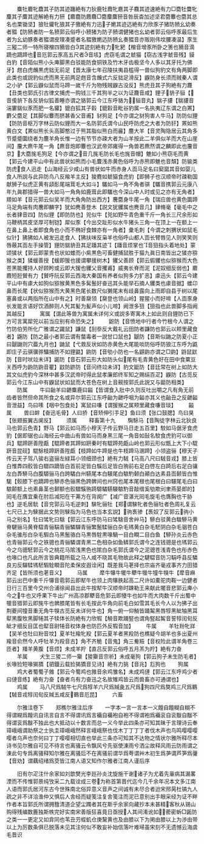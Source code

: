 <!-- { "loadSidebar": true } -->
　　麋牡麔牝麎其子防其迹躔絶有力狄鹿牡麚牝麀其子麛其迹速絶有力□麕牡麌牝麜其子麆其迹解絶有力豜【麔麎防麚麛□麕麜麆豜音咎辰杳加述坚君麕麞也麕其总名也栗锄坚】狼牡貛牝狼其子獥絶有力迅子嬎其迹迒絶有力欣豕子猪防豮幺幼奏者豱【防豮者防一名豮郭云俗呼小豮猪为防子豮谓健猪也幺幼者郭云俗呼豕最后生者为幺幼豚奏者豱谓皮理凑蹙者名豱獥嬎迒防豮幺奏豱音亦贩刚伟坟腰凑温】豕生三豵二师一特所寝橧四豴皆白其迹刻絶有力牝豝【橧音增豕所卧之箦也豴音滴蹢也蹢蹄也音厄郭云豕高五尺者音垓】虎窃毛谓之虦猫【窃古浅字虦音残】貘白豹【音陌似熊小头庳脚黑白驳能防食铜铁及竹木牙齿极坚今人多以其牙托为佛牙】甝白虎虪黒虎貀无前足【晋太康七年召陵扶夷县槛得一兽似狗豹文有角两脚即此类也或説豹似虎而黑无前两足甝音含虪式六反貀足滑反】鼳防身长须而贼秦人谓之小驴【郭云鼳似鼠而马蹄一嵗千斤为物残贼鼳古没反】熊虎丑其子狗絶有力麙【丑类也郭氏引古律文捕虎一购钱三千其狗半之以为证麙音咸】貍子貈子貆【音曵貈下各反貈似狐善睡亦谓之貉郭云今江东呼貉为貆音丸】貒子貗【貒貗音湍寠貒似豕而肥一名貛】貔白狐其子豰【貔豰音毗谷豹属一名执夷辽东谓之白罴】麝父麕足【其脚似麞而脐甚香父音甫】豺狗足【今亦谓之豺狗害人牛马】防防似貍【防防音枢万字林云防似貍而大一名防郭氏谓今山民呼防虎之大者为防豻】罴如熊黄白文【罴似熊长头高脚憨过于熊其脂似熊白而麄】麢大羊【音灵陶隐居云其角多节蹙蹙圜绕者为麢羊角长惟一边有节节亦疎大者为山羊按此二羊俱似羊而大在山崖间】麠大麃牛尾一角【麃音炮即麞也汉武帝郊雍得一角兽若麃然谓之麟即此也麠音京】大麕旄毛狗足【今亦谓之音几旄毛防长毛也旄音帽】魋如小熊窃毛而黄【郭云今建平山中有此兽状如熊而小毛麆浅赤黄色俗呼为赤熊即魋也音頽】防貐类防虎食人迅走【山海经云少咸山有兽状如牛而赤身人靣马足名曰窫窳其音如婴儿食人所説与此异防鸟八反羭羊主反】狻麑如虦猫食虎豹【即狮子也汉顺帝时疎勒国献狮子似虎正黄有頿耏尾端茸毛大如斗】驨如马一角不角者骐【驨音携郭云元康八年九眞郡猎得一兽大如马一角角如鹿茸此即驨也今深山中人时或见之亦有无角者】羱如羊【音元郭云似吴羊而大角角防出西方】麐麕身牛尾一角【瑞应兽也黄色圜蹄马足角端有肉麐即麟字】犹如麂善登木【説文犹貜属也麂音几】貄脩毫【毫毛中之长者貄音四】防似貍【即防防也】兕似牛【兕如野牛青色重千斤一角长三尺余形如马鞭柄其皮坚厚可制铠】犀似豕【今出交趾形似水牛猪头三角一在顶上一在额上一在鼻上鼻上者即食角也小而不椭好食棘亦有一角者】彚毛刺【今谓之刺猬状如鼠毛似针】狒狒如人被发迅走食人【狒扶味反枭羊也俗呼山都人靣长臂唇见人则笑笑则唇蔽其靣左手操管】貍防貒貈丑其足蹯其迹【蹯音烦掌也音狃指头着地处】蒙颂猱状【郭云即蒙贵也状如蜼而小紫黒色可畜健捕鼠胜于猫九眞日南皆出之猱亦猕猴之类】猱蝯善授【蝯即猨也援谓攀援树木】貜父善顾【郭云貑貜也似猕猴而大色苍黑能攫持人好顾盻或云即大猨也貜父音攫甫】威夷长脊而泥【泥奴细反弱也】麔麚短脰贙有力【贙呼阮反郭云西海大秦国有养者似狗多力犷恶】豦迅头【郭云今建平山中有豦大如狗似猕猴黄黒色多髯鬛好奋迅其头能举石摘人貜类也豦音据】蜼卬鼻而长尾【状似猕猴而大黄黑色尾长数尺似獭尾末有歧鼻露向上雨即自县于树以尾塞鼻或以两指所在山中有之】时善椉领【椉登也领山岭】猩猩小而好啼【人靣豕身长发能言语好饮酒醉则人髠其髪为髪声似小儿啼】阙泄多狃【狃指也此兽脚多指阙其越反】
　　寓属【谓此等兽为寓属未详何义或説多寄寓木上如此则自貍防已下方可言寓犀兕以前当应别有命恐失之】
　　鼢防【音愤地中行者今竹根今人谓之竹防伯劳所化广雅谓之鼹鼠】鼸鼠【刮沗反大戴礼云田防者鼸防也郭云以颊里藏食者】鼷防【防之最小者郭云谓有螫毒者一説甘口鼠也】鼶防【音斯似鼬之防夏小正曰鼶鼬则穴葢九月也】鼬鼠【弋救反状如防赤黄色大尾能啖防俗呼防狼江东呼为鼪即庄子云骐骥骅驑捕防不如貍鼪】鼩防【音劬小防也一名鼱鼩亦谓之□鼩】鼭鼠鼣防【音时吠竝未详】鼫防【音石郭云形大如防头似尾有毛青黄色好在田中食粟豆关西呼为鼩防鼩音瞿】鼤防鼨防【音问终竝未详】豹文鼮防【音廷常在树上如防大其文似虎豹今深林中甚多汉武帝时得此鼠孝廉郎终军知之赐绢百疋】鼳防【古觅反郭云今江东山中有鼳鼠状如鼠而大苍色在树上音觋按郭氏此説又与鼮防相类】
　　防属
　　牛曰齝羊曰齛麋鹿曰齸【皆谓食入肚中久则反吐出嚼之凡有角无前齿者皆然但命其所食之名或异尔郭云江东呼齝为齛呼咽为齸亦其义也齝丑之反齛齸音泄益】鸟曰嗉【咽中包食处】寓鼠曰嗛【谓猨猴之属颊里藏食嗛音琰】
　　齸属
　　兽曰衅【奋迅毛骨】人曰挢【音矫伸引手足】鱼曰须【张口鼓腮】鸟曰狊【张翅振翼古阒反】
　　须属
　　释畜第十九
　　騊駼马【音陶徒字林云北狄良马也郭云色青】野马【郭云如马而小穆天子传云野马日走五百里】駮如马倨牙食虎豹【倨即锯也山海经云中曲山有兽如马而身黑三尾一角音如鼔名駮食虎豹可以御兵】騉蹄趼善陞甗【騉蹄者其蹄如趼秦时有騉蹄苑甗山岭也郭云形似甑上大下小騉趼音昆砚】騉駼枝蹄趼善陞甗【枝蹄如牛蹄是也牛枝蹄马溷蹄】小领盗骊【穆天子传云天子驾八骏右盗骊左緑耳小领细颈也】絶有力駥【马高八尺曰駥音戎】膝上皆白惟馵四骹皆白驓四蹢皆白首前足皆白騱后足皆白翑前右足白啓左白踦后右足白骧左白馵駵马白腹騵骊马白跨驈白州驠尾本白騴尾白駺馰颡白顚白达素县靣颡皆白惟駹【骹膝下也蹢蹄也駵赤色骊黑色跨髀间也州窍也尾本尾根也尾根白曰騴尾毛白曰駺颠额上也素鼻茎也颡额也骹驓騱翑踦騵驈驠騴駺馰音敲缯奚劬欺刓聿燕晏郎的】囘毛在膺宜乗在肘后减阳在干茀方在背阕广【减广音湛光囘毛旋毛也膺胸也干胁也】逆毛居馻【音兖郭云马毛逆刺】騋牝骊牡【郑谓騋牝者色骊牡者色周礼复云七尺已上为騋据此文势则騋指为马色也当本玄説】驹褭骖【褭奴了反郭云驹小马之别名】牡曰骘牝曰騇【郭云江东呼防马曰骘騇音舍艸马】駵白驳黄白騜駵马黄脊騝骊马黄脊騽青骊駽青骊驎驒青骊繁鬛騥骊白杂毛駂黄白杂毛駓阴白杂毛骃苍白杂毛骓彤白杂毛騢白马黑鬛骆白马黒唇駩黒喙騧一目白瞷二目白鱼【駵孙炎云赤色也青骊郭云今之铁骢也青骊驎谓青黑二色相杂如鱼鳞郭氏谓今之连钱骢是也駂郭云今之乌骢駓郭云今之桃花马隂浅黒色也隂白杂毛郭氏谓今之泥骢苍浅青色也彤赤色也喙口也凡此所言皆典籍所载之马人咸不晓其毛物故此释之騝騽音防习駽呼县反驎良刃反驒騥駂駓騢駩瞷音陀柔保皮遐诠闲】既差我马荖择也宗庙齐毫戎事齐力田猎齐足【皆所须也荖音义】
　　马属
　　犘牛犦牛犤牛犩牛犣牛犝牛犑牛【犘音麻郭云出巴中重千斤犦音雹郭云即犎牛也领上肉犦胅起高二尺许如橐驼肉鞍一边健者日行三百里今交州合浦徐闻县出此牛按犎牛汉顺帝时踈勒王来献此犤音悲郭云庳小今之牛也又呼果下牛出广州高凉郡犩音危郭云即犪牛也如牛而大肉数千斤出蜀中犣音猎郭云即旄牛也髀膝尾皆有长毛按此牛角向前毛白如雪其毛长今人以为拂子出荆夔间犝音重无角牛犑古觅反未详何牛也】角一俯一仰觭皆踊觢黑唇犉黑眦牰黑耳犚黑腹牧黑脚犈其子犊体长防絶有力欣犌【觭音欺踊竪也谓角竪起觢音誓犉闰旬反眦才细反目匡也犚音尉犈音权体身也防匹外反犌音加】
　　牛属
　　羊牡羒牝牂【吴羊也牡曰羒音坟】夏羊牡羭牝羖【郭云夏羊者黑羖防也樵疑今胡羊也多出夏州羭音俞然今人呼牡羊为羖音古】角不齐觤【音鬼】角三觠羷【音权险此谓羊角卷三匝者】羳羊黄腹【音烦】未成羊羜【直吕反郭云俗呼五月羔为羜】絶有力奋
　　羊属
　　犬生三猣二师一玂【猣玂音宗祈】未成毫狗【郭云狗子未生防毛者】长喙猃短喙猲獢【驷鐡云载猃猲獢音见诗】絶有力狣【音兆】尨狗也
　　狗属
　　鸡大者蜀蜀子雓【郭云今蜀鸡也雓音余鸡雏名】未成鸡僆【郭云江东呼鸡少者曰僆音练】絶有力奋【奋者鸟有力奋迅之名故雉鸡皆云而兽畜亦可通谓也】
　　鸡属
　　马八尺爲駥牛七尺爲犉羊六尺爲羬彘五尺爲狗四尺爲獒鸡三尺爲鶤【駥音戎犉闰旬反羬五咸反鶤音厄昆】
　　六畜

　　尔雅注卷下
　　郑樵尔雅注后序
　　一字本一言一言本一义饘自饘糊自糊不得谓糊爲饘讯自讯言自言不得谓讯爲言襺自襺袍自袍不得谓袍爲襺衮自衮黻自黻不得谓衮爲黻不独此也大抵动以十数言而总一义今举此四条亦可知其昧于言理诗云奉璋峨峨谓助祭之士执圭璋峨峨然释言峨峨祭也伐木丁丁丁丁者伐木声也鸟鸣嘤嘤嘤嘤者乌声也奈何曰丁丁嘤嘤相切直也举此三条亦可知其不达物之情状尔雅所释尽本诗书见尔雅自可见不待言也离骚云令飘风兮先驱使涷雨兮洒尘故释风雨云防雨谓之涷此句专爲离骚释知尔雅在离骚后不在离骚前谓华爲荂谓艸木初生爲芛谓芦笋爲虇【音劝】谓藕绍绪爲茭皆江南人语又知作尔雅者江南人谨后序

　　旧有尔疋注什余家如刘歆樊光李廵孙炎沈旋施干谢诸子为尤着先軰病其漏畧湮而不传惟郭景纯攷采二九载诠成三卷为称首第晋代迄今几千余年况本文多江南人语而郭氏居河东古今世殊南北俗异意义音声之间诚有未尽合者迨宋邢昺杜镐九人疏之非不详洽渔仲又惧后人舎经而疑笺注复舎笺注而泥已意别出手眼采经为证不畔作者本旨郭氏所谓拥篲清道企望尘躅者其在斯乎余家向藏抄本未甚精客秋从锡山购得残编数簏独斯帙完好实南宋善版狂喜竟日亟授人其间淆讹如蔤密蚸□鼫防之类一一更定又如弇同也苇丑芀蛭虮仓庚黧黄也及由膝以下为掲由膝以上为渉由带以上为厉数条俱已脱落未见其注何似不敢妄补始信落叶难埽虽宋刻不无遗憾云海虞毛晋识
